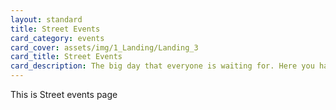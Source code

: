 ```yaml
---
layout: standard
title: Street Events
card_category: events
card_cover: assets/img/1_Landing/Landing_3
card_title: Street Events
card_description: The big day that everyone is waiting for. Here you have the oportunity to see and appreciate big artists and local bands.
---
```

This is Street events page